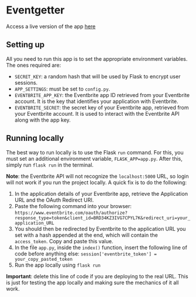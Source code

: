# Eventgetter

Access a live version of the app [here](https://stark-beyond-68254.herokuapp.com/)


## Setting up

All you need to run this app is to set the appropriate environment variables. The ones required are:

- `SECRET_KEY`: a random hash that will be used by Flask to encrypt user sessions.
- `APP_SETTINGS`: must be set to `config.py`.
- `EVENTBRITE_APP_KEY`: the Eventbrite app ID retrieved from your Eventbrite account. It is the key that identifies your application with Eventbrite.
- `EVENTBRITE_SECRET`: the secret key of your Eventbrite app, retrieved from your Eventbrite account. It is used to interact with the Eventbrite API along with the app key.


## Running locally
The best way to run locally is to use the Flask `run` command. For this, you must set an additional environment variable, `FLASK_APP=app.py`. After this, simply run `flask run` in the terminal.

**Note**: the Eventbrite API will not recognize the `localhost:5000` URL, so login will not work if you run the project locally. A quick fix is to do the following:

1. In the application details of your Eventbrite app, retrieve the Application URL and the OAuth Redirect URI.
2. Paste the following command into your browser: `https://www.eventbrite.com/oauth/authorize?response_type=token&client_id=BRD34KZ3IVG7CPYL7K&redirect_uri=your_application_URL`
3. You should then be redirected by Eventbrite to the application URL you set with a hash appended at the end, which will contain the `access_token`. Copy and paste this value.
4. In the file `app.py`, inside the `index()` function, insert the following line of code before anything else: `session['eventbrite_token'] = your_copy_pasted_token`
5. Run the app locally using `flask run`

**Important**: delete this line of code if you are deploying to the real URL. This is just for testing the app locally and making sure the mechanics of it all work.
